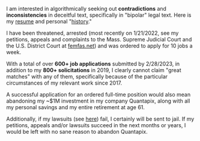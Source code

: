 I am interested in algorithmically seeking out **contradictions** and **inconsistencies** in deceitful text, specifically in "bipolar" legal text. Here is my [resume](https://qnarre.com/resume.pdf) and personal "[history](https://qnarre.com/history.pdf)."

I have been threatened, arrested (most recently on 1/21/2022, see my petitions, appeals and complaints to the Mass. Supreme Judicial Court and the U.S. District Court at [femfas.net](https://femfas.net)) and was ordered to apply for 10 jobs a week.

With a total of over **600+ job applications** submitted by 2/28/2023, in addition to my **800+ solicitations** in 2019, I clearly cannot claim "great matches" with any of them, specifically because of the particular circumstances of my relevant work since 2017.

A successful application for an ordered full-time position would also mean abandoning my ~$1M investment in my company Quantapix, along with all my personal savings and my entire retirement at age 61.

Additionally, if my lawsuits (see [here](https://femfas.net)) fail, I certainly will be sent to jail. If my petitions, appeals and/or lawsuits succeed in the next months or years, I would be left with no sane reason to abandon Quantapix.
